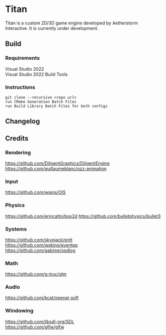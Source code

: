 # Titan
Titan is a custom 2D/3D game engine developed by Aetherstorm Interactive. It is currently under development.

## Build
### Requirements
Visual Studio 2022  
Visual Studio 2022 Build Tools

### Instructions
```
git clone --recursive <repo url>
run CMake Generation Batch Files
run Build Library Batch Files for both configs
```

## Changelog

## Credits
### Rendering
https://github.com/DiligentGraphics/DiligentEngine  
https://github.com/guillaumeblanc/ozz-animation
### Input
https://github.com/wgois/OIS  
### Physics
https://github.com/erincatto/box2d
https://github.com/bulletphysics/bullet3  
### Systems
https://github.com/skypjack/entt  
https://github.com/wqking/eventpp  
https://github.com/gabime/spdlog  
### Math
https://github.com/g-truc/glm
### Audio
https://github.com/kcat/openal-soft  
### Windowing
https://github.com/libsdl-org/SDL  
https://github.com/glfw/glfw  
